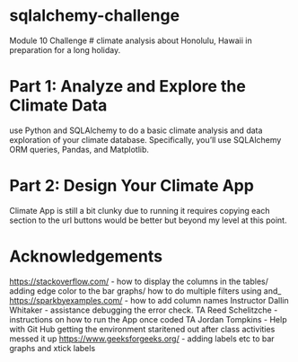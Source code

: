 # sqlalchemy-challenge
Module 10 Challenge #
climate analysis about Honolulu, Hawaii in preparation for a long holiday.
# Part 1: Analyze and Explore the Climate Data
use Python and SQLAlchemy to do a basic climate analysis and data exploration of your climate database. Specifically, you’ll use SQLAlchemy ORM queries, Pandas, and Matplotlib.
# Part 2: Design Your Climate App
Climate App is still a bit clunky due to running it requires copying each section to the url buttons would be better but beyond my level at this point.
# Acknowledgements
https://stackoverflow.com/ - how to display the columns in the tables/ adding edge color to the bar graphs/ how to do multiple filters using and_ 
https://sparkbyexamples.com/ - how to add column names
Instructor Dallin Whitaker - assistance debugging the error check.
TA Reed Schelitzche - instructions on how to run the App once coded
TA Jordan Tompkins - Help with Git Hub getting the environment staritened out after class activities messed it up
https://www.geeksforgeeks.org/ - adding labels etc to bar graphs and xtick labels

